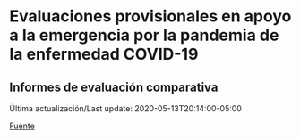 # Evaluaciones provisionales en apoyo a la emergencia por la pandemia de la enfermedad COVID-19
## Informes de evaluación comparativa
 
 Última actualización/Last update: 2020-05-13T20:14:00-05:00
 
 [Fuente](https://www.gob.mx/salud/documentos/evaluaciones-provisionales-en-apoyo-a-la-emergencia-por-la-pandemia-de-la-enfermedad-covid-19?state=published)
